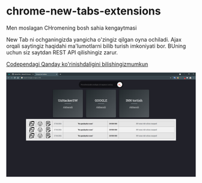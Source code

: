 # chrome-new-tabs-extensions
Men moslagan CHromening bosh sahia kengaytmasi

New Tab ni ochganingizda yangicha o'zingiz qilgan oyna ochiladi. Ajax orqali saytingiz haqidahi ma'lumotlarni bilib turish imkoniyati bor. BUning uchun siz saytdan REST API qilishingiz zarur.

[Codependagi Qanday ko'rinishdaligini bilishingizmumkun](https://codepen.io/UzBekNo1/project/editor/ZJzLyx)

[![IMAGE ALT TEXT HERE](https://raw.githubusercontent.com/akbarali1/chrome-new-tabs-extensions/main/image.png)](https://raw.githubusercontent.com/akbarali1/chrome-new-tabs-extensions/main/image.png)
